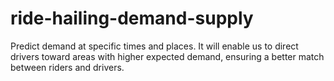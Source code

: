 # ride-hailing-demand-supply
Predict demand at specific times and places. It will enable us to direct drivers toward areas with higher expected demand, ensuring a better match between riders and drivers. 
